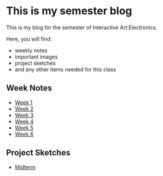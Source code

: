 # This is my semester blog

This is my blog for the semester of Interactive Art:Electronics.

Here, you will find:

* weekly notes
* important images
* project sketches
* and any other items needed for this class

## Week Notes

* [Week 1](week1.md)
* [Week 2](week2.md)
* [Week 3](week3.md)
* [Week 4](week4.md)
* [Week 5](week5.md)
* [Week 6](week6.md)

## Project Sketches

* [Midterm](midterm.md)

